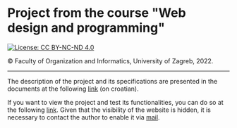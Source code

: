 # Project from the course "Web design and programming"  

[![License: CC BY-NC-ND 4.0](https://licensebuttons.net/l/by-nc-nd/4.0/80x15.png)](https://creativecommons.org/licenses/by-nc-nd/4.0/)  

© Faculty of Organization and Informatics, University of Zagreb, 2022.  

---

The description of the project and its specifications are presented in the documents at the following [link](https://github.com/pmatisic/pivnica/tree/master/Documentation) (on croatian).  

If you want to view the project and test its functionalities, you can do so at the following [link](https://barka.foi.hr/WebDiP/2021_projekti/WebDiP2021x073/). Given that the visibility of the website is hidden, it is necessary to contact the author to enable it via [mail](mailto:matisicpetar@gmail.com?subject=[GitHub]%20Vidljivost%20web%20stranice).
